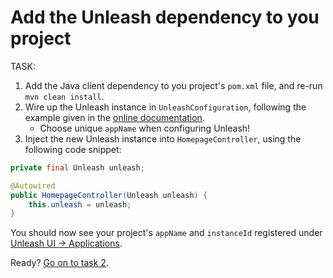 # Add the Unleash dependency to you project

TASK:

1. Add the Java client dependency to you project's `pom.xml` file, and re-run `mvn clean install`.
2. Wire up the Unleash instance in `UnleashConfiguration`, following the example given in the [online documentation](https://github.com/Unleash/unleash-client-java).
    * Choose unique `appName` when configuring Unleash!
3. Inject the new Unleash instance into `HomepageController`, using the following code snippet:

```java
private final Unleash unleash;

@Autowired
public HomepageController(Unleash unleash) {
    this.unleash = unleash;
}
```

You should now see your project's `appName` and `instanceId` registered under [Unleash UI -> Applications](https://unleash.herokuapp.com/#/applications).

Ready? [Go on to task 2](task-2.md).
